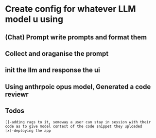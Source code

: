 # Create config for whatever LLM model u using

## (Chat) Prompt write prompts and format them

## Collect and oraganise the prompt

## init the llm and response the ui

## Using anthrpoic opus model, Generated a code reviewr

## Todos
    []-adding rags to it, someway a user can stay in session with their code as to give model context of the code snippet they uploaded 
    [x]-deploying the app

